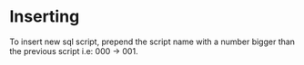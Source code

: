 # Inserting

To insert new sql script, prepend the script name with a number bigger than the previous script i.e: 000 -> 001.
